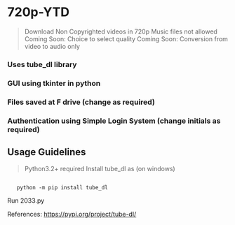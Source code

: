 # 720p-YTD
 >Download Non Copyrighted videos in 720p 
 > Music files not allowed
 > Coming Soon: Choice to select quality
 > Coming Soon: Conversion from video to audio only
### Uses tube_dl library
### GUI using tkinter in python
### Files saved at F drive (change as required)
### Authentication using Simple Login System (change initials as required)
## Usage Guidelines
   > Python3.2+ required
Install tube_dl as (on windows)
   
```

   python -m pip install tube_dl
```
Run 2033.py

References: https://pypi.org/project/tube-dl/

